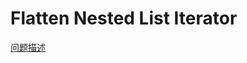# Flatten Nested List Iterator

[问题描述](https://leetcode.com/problems/flatten-nested-list-iterator/)
